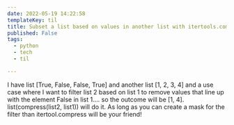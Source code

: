 ```yaml
---
date: 2022-05-19 14:22:58
templateKey: til
title: Subset a list based on values in another list with itertools.compress
published: False
tags:
  - python
  - tech
  - til

---
```


I have list [True, False, False, True] and another list [1, 2, 3, 4] and a use case where I want to filter list 2 based on list 1 to remove values that line up with the element False in list 1.... so the outcome will be [1, 4]. list(compress(list2, list1)) will do it. As long as you can create a mask for the filter than itertool.compress will be your friend!

